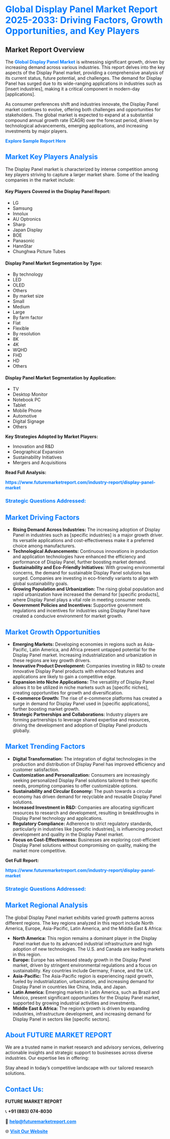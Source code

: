 <h1 style="color: #007BFF;">Global Display Panel Market Report 2025-2033: Driving Factors, Growth Opportunities, and Key Players</h1>

<section id="overview">
<h2>Market Report Overview</h2>
<p>The <a href="https://www.futuremarketreport.com/industry-report/display-panel-market" style="color: #007BFF; text-decoration: none;"><strong>Global Display Panel Market</strong></a> is witnessing significant growth, driven by increasing demand across various industries. This report delves into the key aspects of the Display Panel market, providing a comprehensive analysis of its current status, future potential, and challenges. The demand for Display Panel has surged due to its wide-ranging applications in industries such as [insert industries], making it a critical component in modern-day [applications].</p>
<p>As consumer preferences shift and industries innovate, the Display Panel market continues to evolve, offering both challenges and opportunities for stakeholders. The global market is expected to expand at a substantial compound annual growth rate (CAGR) over the forecast period, driven by technological advancements, emerging applications, and increasing investments by major players.</p>
</section>

<section id="overview">
<p><a href="https://www.futuremarketreport.com/request-sample/reportId=82535" style="color: #007BFF; text-decoration: none;"><strong>Explore Sample Report Here</strong></a></p>
</section>

<section id="key-players">
<h2 style="color: #007BFF;">Market Key Players Analysis</h2>
<p>The Display Panel market is characterized by intense competition among key players striving to capture a larger market share. Some of the leading companies in the market include:</p>
<h4>Key Players Covered in the Display Panel Report:</h4>
<ul><li>LG</li><li>Samsung</li><li>Innolux</li><li>AU Optronics</li><li>Sharp</li><li>Japan Display</li><li>BOE</li><li>Panasonic</li><li>HannStar</li><li>Chunghwa Picture Tubes</li></ul>
<h4>Display Panel Market Segmentation by Type:</h4>
<ul><li>By technology</li><li>LED</li><li>OLED</li><li>Others</li><li>By market size</li><li>Small</li><li>Medium</li><li>Large</li><li>By farm factor</li><li>Flat</li><li>Flexible</li><li>By resolution</li><li>8K</li><li>4K</li><li>WQHD</li><li>FHD</li><li>HD</li><li>Others</li></ul>

<h4>Display Panel Market Segmentation by Application:</h4>
<ul><li>TV</li><li>Desktop Monitor</li><li>Notebook PC</li><li>Tablet</li><li>Mobile Phone</li><li>Automotive</li><li>Digital Signage</li><li>Others</li></ul>
<p><strong>Key Strategies Adopted by Market Players:</strong></p>
<ul>
<li>Innovation and R&D</li>
<li>Geographical Expansion</li>
<li>Sustainability Initiatives</li>
<li>Mergers and Acquisitions</li>
</ul>
</section>

<section>
<p><strong>Read Full Analysis: </strong></p><a href="https://www.futuremarketreport.com/industry-report/display-panel-market" style="color: #007BFF; text-decoration: none;"><strong>https://www.futuremarketreport.com/industry-report/display-panel-market</strong></a>
<h3 style="color: #007BFF;">Strategic Questions Addressed:</h3>
</section>

<section id="driving-factors">
<h2 style="color: #007BFF;">Market Driving Factors</h2>
<ul>
<li><strong>Rising Demand Across Industries:</strong> The increasing adoption of Display Panel in industries such as [specific industries] is a major growth driver. Its versatile applications and cost-effectiveness make it a preferred choice among manufacturers.</li>
<li><strong>Technological Advancements:</strong> Continuous innovations in production and application technologies have enhanced the efficiency and performance of Display Panel, further boosting market demand.</li>
<li><strong>Sustainability and Eco-Friendly Initiatives:</strong> With growing environmental concerns, the demand for sustainable Display Panel solutions has surged. Companies are investing in eco-friendly variants to align with global sustainability goals.</li>
<li><strong>Growing Population and Urbanization:</strong> The rising global population and rapid urbanization have increased the demand for [specific products], where Display Panel plays a vital role in meeting consumer needs.</li>
<li><strong>Government Policies and Incentives:</strong> Supportive government regulations and incentives for industries using Display Panel have created a conducive environment for market growth.</li>
</ul>
</section>

<section id="growth-opportunities">
<h2 style="color: #007BFF;">Market Growth Opportunities</h2>
<ul>
<li><strong>Emerging Markets:</strong> Developing economies in regions such as Asia-Pacific, Latin America, and Africa present untapped potential for the Display Panel market. Increasing industrialization and urbanization in these regions are key growth drivers.</li>
<li><strong>Innovative Product Development:</strong> Companies investing in R&D to create innovative Display Panel products with enhanced features and applications are likely to gain a competitive edge.</li>
<li><strong>Expansion into Niche Applications:</strong> The versatility of Display Panel allows it to be utilized in niche markets such as [specific niches], creating opportunities for growth and diversification.</li>
<li><strong>E-commerce Growth:</strong> The rise of e-commerce platforms has created a surge in demand for Display Panel used in [specific applications], further boosting market growth.</li>
<li><strong>Strategic Partnerships and Collaborations:</strong> Industry players are forming partnerships to leverage shared expertise and resources, driving the development and adoption of Display Panel products globally.</li>
</ul>
</section>

<section id="trending-factors">
<h2 style="color: #007BFF;">Market Trending Factors</h2>
<ul>
<li><strong>Digital Transformation:</strong> The integration of digital technologies in the production and distribution of Display Panel has improved efficiency and customer satisfaction.</li>
<li><strong>Customization and Personalization:</strong> Consumers are increasingly seeking personalized Display Panel solutions tailored to their specific needs, prompting companies to offer customizable options.</li>
<li><strong>Sustainability and Circular Economy:</strong> The push towards a circular economy has driven demand for recyclable and reusable Display Panel solutions.</li>
<li><strong>Increased Investment in R&D:</strong> Companies are allocating significant resources to research and development, resulting in breakthroughs in Display Panel technology and applications.</li>
<li><strong>Regulatory Compliance:</strong> Adherence to strict regulatory standards, particularly in industries like [specific industries], is influencing product development and quality in the Display Panel market.</li>
<li><strong>Focus on Cost-Effectiveness:</strong> Businesses are exploring cost-efficient Display Panel solutions without compromising on quality, making the market more competitive.</li>
</ul>
</section>

<section>
<p><strong>Get Full Report: </strong></p><a href="https://www.futuremarketreport.com/industry-report/display-panel-market" style="color: #007BFF; text-decoration: none;"><strong>https://www.futuremarketreport.com/industry-report/display-panel-market</strong></a>
<h3 style="color: #007BFF;">Strategic Questions Addressed:</h3>
</section>


<section id="regional-analysis">
<h2 style="color: #007BFF;">Market Regional Analysis</h2>
<p>The global Display Panel market exhibits varied growth patterns across different regions. The key regions analyzed in this report include North America, Europe, Asia-Pacific, Latin America, and the Middle East & Africa:</p>
<ul>
<li><strong>North America:</strong> This region remains a dominant player in the Display Panel market due to its advanced industrial infrastructure and high adoption of new technologies. The U.S. and Canada are leading markets in this region.</li>
<li><strong>Europe:</strong> Europe has witnessed steady growth in the Display Panel market, driven by stringent environmental regulations and a focus on sustainability. Key countries include Germany, France, and the U.K.</li>
<li><strong>Asia-Pacific:</strong> The Asia-Pacific region is experiencing rapid growth, fueled by industrialization, urbanization, and increasing demand for Display Panel in countries like China, India, and Japan.</li>
<li><strong>Latin America:</strong> Emerging markets in Latin America, such as Brazil and Mexico, present significant opportunities for the Display Panel market, supported by growing industrial activities and investments.</li>
<li><strong>Middle East & Africa:</strong> The region’s growth is driven by expanding industries, infrastructure development, and increasing demand for Display Panel in sectors like [specific sectors].</li>
</ul>
</section>

<footer>
<h2 style="color: #007BFF;">About FUTURE MARKET REPORT</h2>
<p>We are a trusted name in market research and advisory services, delivering actionable insights and strategic support to businesses across diverse industries. Our expertise lies in offering:</p>

<p>Stay ahead in today’s competitive landscape with our tailored research solutions.</p>

<h2 style="color: #007BFF;">Contact Us:</h2>
<p><strong>FUTURE MARKET REPORT</strong></p>
<p>📞 <strong>+91 (883) 074-8030</strong></p>
<p>📧 <strong><a href="mailto:help@futuremarketreport.com" style="color: #007BFF;">help@futuremarketreport.com</a></strong></p>
<p>🌐 <strong><a href="https://www.futuremarketreport.com/" style="color: #007BFF;">Visit Our Website</a></strong></p>
</footer>